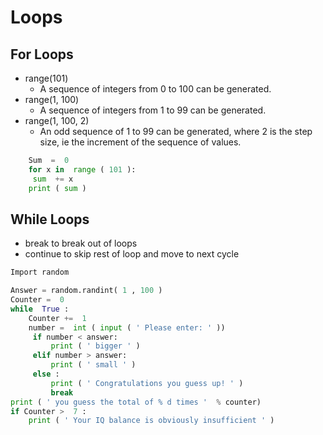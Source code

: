 # Loops

## For Loops 

- range(101)
    - A sequence of integers from 0 to 100 can be generated.
- range(1, 100)
    - A sequence of integers from 1 to 99 can be generated.
- range(1, 100, 2)
    - An odd sequence of 1 to 99 can be generated, where 2 is the step size, ie   the increment of the sequence of values.

```python
    Sum  =  0 
    for x in  range ( 101 ):
	 sum  += x
    print ( sum )
```

## While Loops

- break to break out of loops
- continue to skip rest of loop and move to next cycle

```python 
Import random

Answer = random.randint( 1 , 100 )
Counter =  0 
while  True :
	Counter +=  1 
	number =  int ( input ( ' Please enter: ' ))
	 if number < answer:
		 print ( ' bigger ' )
	 elif number > answer:
		 print ( ' small ' )
	 else :
		 print ( ' Congratulations you guess up! ' )
		 break 
print ( ' you guess the total of % d times '  % counter)
if Counter >  7 :
    print ( ' Your IQ balance is obviously insufficient ' )
```



